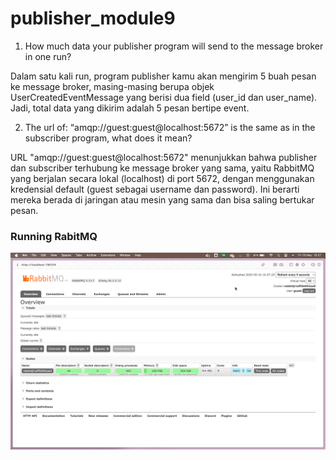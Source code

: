 # publisher_module9

1. How much data your publisher program will send to the message broker in one
run?

Dalam satu kali run, program publisher kamu akan mengirim 5 buah pesan ke message broker, masing-masing berupa objek UserCreatedEventMessage yang berisi dua field (user_id dan user_name). Jadi, total data yang dikirim adalah 5 pesan bertipe event.

2. The url of: “amqp://guest:guest@localhost:5672” is the same as in the subscriber
program, what does it mean?

URL "amqp://guest:guest@localhost:5672" menunjukkan bahwa publisher dan subscriber terhubung ke message broker yang sama, yaitu RabbitMQ yang berjalan secara lokal (localhost) di port 5672, dengan menggunakan kredensial default (guest sebagai username dan password). Ini berarti mereka berada di jaringan atau mesin yang sama dan bisa saling bertukar pesan.

### Running RabitMQ
![RabbitMQ](images/pic1.png)